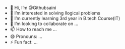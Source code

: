 - 👋 Hi, I’m @Githubsaini
- 👀 I’m interested in solving llogical problems
- 🌱 I’m currently learning 3rd year in B.tech Course(IT)
- 💞️ I’m looking to collaborate on ...
- 📫 How to reach me ...
- 😄 Pronouns: ...
- ⚡ Fun fact: ...

<!---
Githubsaini/Githubsaini is a ✨ special ✨ repository because its `README.md` (this file) appears on your GitHub profile.
You can click the Preview link to take a look at your changes.
--->
